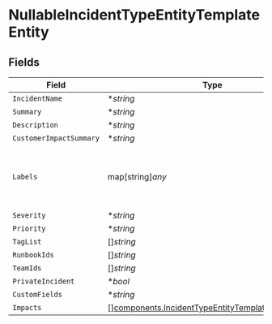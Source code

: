 # NullableIncidentTypeEntityTemplateEntity


## Fields

| Field                                                                                                                    | Type                                                                                                                     | Required                                                                                                                 | Description                                                                                                              |
| ------------------------------------------------------------------------------------------------------------------------ | ------------------------------------------------------------------------------------------------------------------------ | ------------------------------------------------------------------------------------------------------------------------ | ------------------------------------------------------------------------------------------------------------------------ |
| `IncidentName`                                                                                                           | **string*                                                                                                                | :heavy_minus_sign:                                                                                                       | N/A                                                                                                                      |
| `Summary`                                                                                                                | **string*                                                                                                                | :heavy_minus_sign:                                                                                                       | N/A                                                                                                                      |
| `Description`                                                                                                            | **string*                                                                                                                | :heavy_minus_sign:                                                                                                       | N/A                                                                                                                      |
| `CustomerImpactSummary`                                                                                                  | **string*                                                                                                                | :heavy_minus_sign:                                                                                                       | N/A                                                                                                                      |
| `Labels`                                                                                                                 | map[string]*any*                                                                                                         | :heavy_minus_sign:                                                                                                       | Arbitrary key:value pairs of labels for your incidents.                                                                  |
| `Severity`                                                                                                               | **string*                                                                                                                | :heavy_minus_sign:                                                                                                       | N/A                                                                                                                      |
| `Priority`                                                                                                               | **string*                                                                                                                | :heavy_minus_sign:                                                                                                       | N/A                                                                                                                      |
| `TagList`                                                                                                                | []*string*                                                                                                               | :heavy_minus_sign:                                                                                                       | N/A                                                                                                                      |
| `RunbookIds`                                                                                                             | []*string*                                                                                                               | :heavy_minus_sign:                                                                                                       | N/A                                                                                                                      |
| `TeamIds`                                                                                                                | []*string*                                                                                                               | :heavy_minus_sign:                                                                                                       | N/A                                                                                                                      |
| `PrivateIncident`                                                                                                        | **bool*                                                                                                                  | :heavy_minus_sign:                                                                                                       | N/A                                                                                                                      |
| `CustomFields`                                                                                                           | **string*                                                                                                                | :heavy_minus_sign:                                                                                                       | N/A                                                                                                                      |
| `Impacts`                                                                                                                | [][components.IncidentTypeEntityTemplateImpactEntity](../../models/components/incidenttypeentitytemplateimpactentity.md) | :heavy_minus_sign:                                                                                                       | N/A                                                                                                                      |